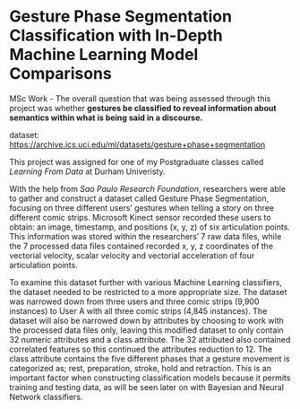 # Gesture Phase Segmentation Classification with In-Depth Machine Learning Model Comparisons

MSc Work - The overall question that was being assessed through this project was whether **gestures be classified to reveal information about semantics within what is being said in a discourse.**

dataset: https://archive.ics.uci.edu/ml/datasets/gesture+phase+segmentation

This project was assigned for one of my Postgraduate classes called *Learning From Data* at Durham Univeristy. 

With the help from *Sao Paulo Research Foundation*, researchers were able to gather and construct a dataset called Gesture Phase Segmentation, focusing on three different users’ gestures when telling a story on three different comic strips. Microsoft Kinect sensor recorded these users to obtain: an image, timestamp, and positions (x, y, z) of six articulation points. This information was stored within the researchers’ 7 raw data files, while the 7 processed data files contained recorded x, y, z coordinates of the vectorial velocity, scalar velocity and vectorial acceleration of four articulation points.

To examine this dataset further with various Machine Learning classifiers, the dataset needed to be restricted to a more appropriate size. The dataset was narrowed down from three users and three comic strips (9,900 instances) to User A with all three comic strips (4,845 instances). The dataset will also be narrowed down by attributes by choosing to work with the processed data files only, leaving this modified dataset to only contain 32 numeric attributes and a class attribute. The 32 attributed also contained correlated features so this continued the attributes reduction to 12. The class attribute contains the five different phases that a gesture movement is categorized as; rest, preparation, stroke, hold and retraction. This is an important factor when constructing classification models because it permits training and testing data, as will be seen later on with Bayesian and Neural Network classifiers. 
